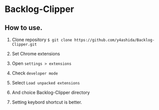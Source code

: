 # Backlog-Clipper

## How to use.

1. Clone repository
`$ git clone https://github.com/y4ashida/Backlog-Clipper.git`

2. Set Chrome extensions
  1. Open `settings > extensions`
  1. Check `developer mode`
  1. Select `Load unpacked extensions`
  1. And choice Backlog-Clipper directory

3. Setting keybord shortcut is better.

